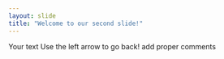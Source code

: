 ```yaml
---
layout: slide
title: "Welcome to our second slide!"
---
```

Your text
Use the left arrow to go back!  add proper comments 
